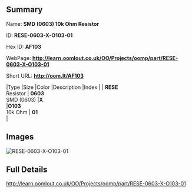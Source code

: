 

## Summary
 
Name: __SMD (0603) 10k Ohm Resistor__

ID: __RESE-0603-X-O103-01__

Hex ID: __AF103__

WebPage: __http://learn.oomlout.co.uk/OO/Projects/oomp/part/RESE-0603-X-O103-01__

Short URL: __http://oom.lt/AF103__


|Type   |Size   |Color   |Description   |Index   |
| __RESE__ <br>Resistor  | __0603__<br>SMD (0603)   |__X__<br>    |__O103__<br>10k Ohm    | __01__<br>  |


## Images
![RESE-0603-X-O103-01](http://oomlout.com/oomp-gen/parts/RESE-0603-X-O103-01/RESE-0603-X-O103-01_420.jpg)

## Full Details

 http://learn.oomlout.co.uk/OO/Projects/oomp/part/RESE-0603-X-O103-01

